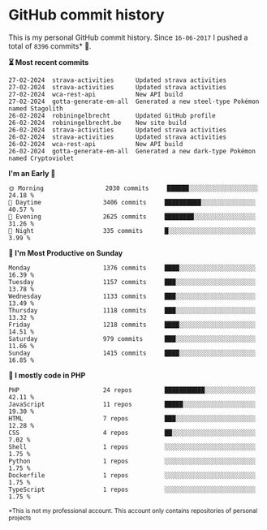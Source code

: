 # GitHub commit history
This is my personal GitHub commit history. Since <!--START_SECTION:first-commit-date-->`16-06-2017`<!--END_SECTION:first-commit-date--> I pushed a total of <!--START_SECTION:total-commit-count-->`8396`<!--END_SECTION:total-commit-count--> commits* 🎉.

<!--START_SECTION:most-recent-commits-->
**⏳ Most recent commits**
                                        
```text
27-02-2024  strava-activities      Updated strava activities
27-02-2024  strava-activities      Updated strava activities
27-02-2024  wca-rest-api           New API build
27-02-2024  gotta-generate-em-all  Generated a new steel-type Pokémon named Stagolith
26-02-2024  robiningelbrecht       Updated GitHub profile
26-02-2024  robiningelbrecht.be    New site build
26-02-2024  strava-activities      Updated strava activities
26-02-2024  strava-activities      Updated strava activities
26-02-2024  wca-rest-api           New API build
26-02-2024  gotta-generate-em-all  Generated a new dark-type Pokémon named Cryptoviolet
```
<!--END_SECTION:most-recent-commits-->  

<!--START_SECTION:commits-per-day-time-->
**I&#039;m an Early 🐤**

```text
🌞 Morning                 2030 commits     ██████░░░░░░░░░░░░░░░░░░░   24.18 %
🌆 Daytime                 3406 commits     ██████████░░░░░░░░░░░░░░░   40.57 %
🌃 Evening                 2625 commits     ████████░░░░░░░░░░░░░░░░░   31.26 %
🌙 Night                   335 commits      █░░░░░░░░░░░░░░░░░░░░░░░░   3.99 %
```
<!--END_SECTION:commits-per-day-time-->  

<!--START_SECTION:commits-per-weekday-->
**📅 I&#039;m Most Productive on Sunday**

```text
Monday                    1376 commits     ████░░░░░░░░░░░░░░░░░░░░░   16.39 %
Tuesday                   1157 commits     ███░░░░░░░░░░░░░░░░░░░░░░   13.78 %
Wednesday                 1133 commits     ███░░░░░░░░░░░░░░░░░░░░░░   13.49 %
Thursday                  1118 commits     ███░░░░░░░░░░░░░░░░░░░░░░   13.32 %
Friday                    1218 commits     ████░░░░░░░░░░░░░░░░░░░░░   14.51 %
Saturday                  979 commits      ███░░░░░░░░░░░░░░░░░░░░░░   11.66 %
Sunday                    1415 commits     ████░░░░░░░░░░░░░░░░░░░░░   16.85 %
```
<!--END_SECTION:commits-per-weekday-->  

<!--START_SECTION:repos-per-language-->
**💬 I mostly code in PHP**

```text
PHP                       24 repos         ███████████░░░░░░░░░░░░░░   42.11 %
JavaScript                11 repos         █████░░░░░░░░░░░░░░░░░░░░   19.30 %
HTML                      7 repos          ███░░░░░░░░░░░░░░░░░░░░░░   12.28 %
CSS                       4 repos          ██░░░░░░░░░░░░░░░░░░░░░░░   7.02 %
Shell                     1 repos          ░░░░░░░░░░░░░░░░░░░░░░░░░   1.75 %
Python                    1 repos          ░░░░░░░░░░░░░░░░░░░░░░░░░   1.75 %
Dockerfile                1 repos          ░░░░░░░░░░░░░░░░░░░░░░░░░   1.75 %
TypeScript                1 repos          ░░░░░░░░░░░░░░░░░░░░░░░░░   1.75 %
```
<!--END_SECTION:repos-per-language-->  

<sub>*This is not my professional account. This account only contains repositories of personal projects</sub>
